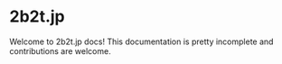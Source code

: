 # 2b2t.jp
Welcome to 2b2t.jp docs! This documentation is pretty incomplete and contributions are welcome.
